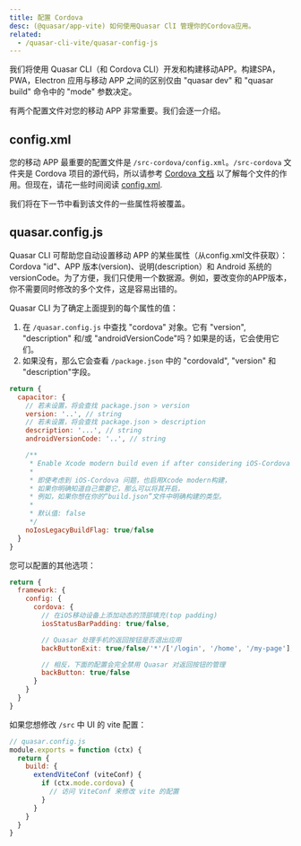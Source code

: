 ```yaml
---
title: 配置 Cordova
desc: (@quasar/app-vite) 如何使用Quasar ClI 管理你的Cordova应用。
related:
  - /quasar-cli-vite/quasar-config-js
---
```


我们将使用 Quasar CLI（和 Cordova CLI）开发和构建移动APP。构建SPA，PWA，Electron 应用与移动 APP 之间的区别仅由 "quasar dev" 和 "quasar build" 命令中的 "mode" 参数决定。

有两个配置文件对您的移动 APP 非常重要。我们会逐一介绍。

## config.xml
您的移动 APP 最重要的配置文件是 `/src-cordova/config.xml`。`/src-cordova` 文件夹是 Cordova 项目的源代码，所以请参考 [Cordova 文档](https://cordova.apache.org/docs/en/latest/) 以了解每个文件的作用。但现在，请花一些时间阅读 [config.xml](https://cordova.apache.org/docs/en/latest/config_ref/).

我们将在下一节中看到该文件的一些属性将被覆盖。

## quasar.config.js
Quasar CLI 可帮助您自动设置移动 APP 的某些属性（从config.xml文件获取）：Cordova "id"、APP 版本(version)、说明(description）和 Android 系统的 versionCode。为了方便，我们只使用一个数据源。例如，要改变你的APP版本，你不需要同时修改的多个文件，这是容易出错的。

Quasar CLI 为了确定上面提到的每个属性的值：
1. 在 `/quasar.config.js` 中查找 "cordova" 对象。它有 "version", "description" 和/或 "androidVersionCode"吗？如果是的话，它会使用它们。
2. 如果没有，那么它会查看 `/package.json` 中的 "cordovaId", "version" 和 "description"字段。

```js
return {
  capacitor: {
    // 若未设置，将会查找 package.json > version
    version: '..', // string
    // 若未设置，将会查找 package.json > description
    description: '...', // string
    androidVersionCode: '..', // string

    /**
     * Enable Xcode modern build even if after considering iOS-Cordova issues.
     *
     * 即使考虑到 iOS-Cordova 问题，也启用Xcode modern构建，
     * 如果你明确知道自己需要它，那么可以将其开启，
     * 例如，如果你想在你的“build.json”文件中明确构建的类型。
     *
     * 默认值: false
     */
    noIosLegacyBuildFlag: true/false
  }
}
```

您可以配置的其他选项：

```js
return {
  framework: {
    config: {
      cordova: {
        // 在iOS移动设备上添加动态的顶部填充(top padding)
        iosStatusBarPadding: true/false,

        // Quasar 处理手机的返回按钮是否退出应用
        backButtonExit: true/false/'*'/['/login', '/home', '/my-page'],

        // 相反，下面的配置会完全禁用 Quasar 对返回按钮的管理
        backButton: true/false
      }
    }
  }
}
```
如果您想修改 `/src` 中 UI 的 vite 配置：

```js
// quasar.config.js
module.exports = function (ctx) {
  return {
    build: {
      extendViteConf (viteConf) {
        if (ctx.mode.cordova) {
          // 访问 ViteConf 来修改 vite 的配置
        }
      }
    }
  }
}
```
